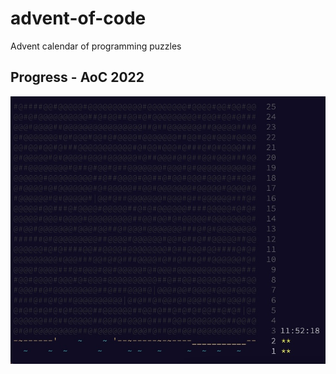 # advent-of-code

Advent calendar of programming puzzles

## Progress - AoC 2022

![advent_of_code_status_2022_12_02](2022/advent_of_code_status_2022_12_02.jpg)
